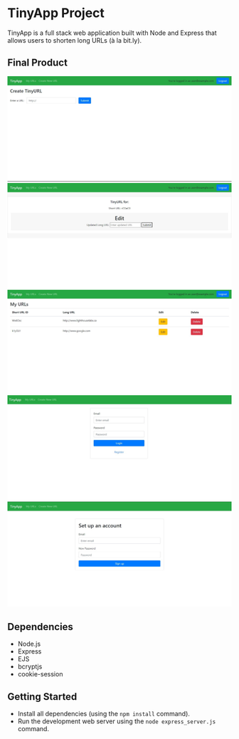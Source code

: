 # TinyApp Project

TinyApp is a full stack web application built with Node and Express that allows users to shorten long URLs (à la bit.ly).

## Final Product

!["screenshot of create new url page"](https://github.com/Angelus-20/tinyapp-/blob/master/docs/Create-new-page.jpg?raw=true)
!["screenshot of edit url page"](https://github.com/Angelus-20/tinyapp-/blob/master/docs/Url-edit-page.jpg?raw=true)
!["screenshot of urls page"](https://github.com/Angelus-20/tinyapp-/blob/master/docs/Urls-page.jpg?raw=true)
!["screenshot of login page"](https://github.com/Angelus-20/tinyapp-/blob/master/docs/login-page.jpg?raw=true)
!["screenshot of register page"](https://github.com/Angelus-20/tinyapp-/blob/master/docs/Register-page.jpg?raw=true)

## Dependencies

- Node.js
- Express
- EJS
- bcryptjs
- cookie-session

## Getting Started

- Install all dependencies (using the `npm install` command).
- Run the development web server using the `node express_server.js` command.